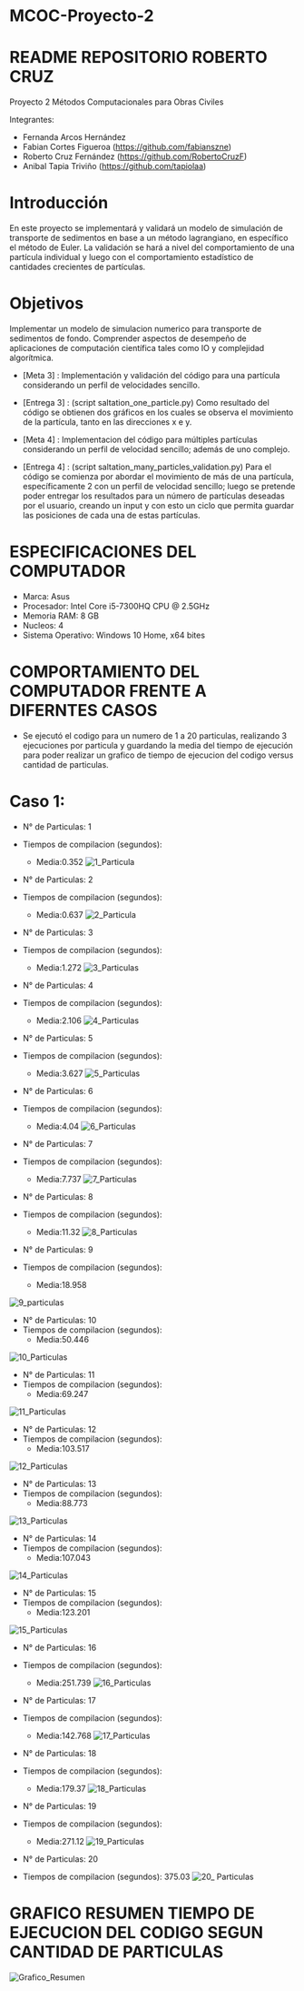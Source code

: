# MCOC-Proyecto-2

# README REPOSITORIO ROBERTO CRUZ

Proyecto 2 Métodos Computacionales para Obras Civiles

Integrantes:

- Fernanda Arcos Hernández
- Fabian Cortes Figueroa (https://github.com/fabianszne)
- Roberto Cruz Fernández (https://github.com/RobertoCruzF)
- Anibal Tapia Triviño   (https://github.com/tapiolaa)

# Introducción
En este proyecto se implementará y validará un modelo de simulación de transporte de sedimentos en base a un método lagrangiano, en específico el método de Euler. 
La validación se hará a nivel del comportamiento de una partícula individual y luego con el comportamiento estadístico de cantidades
crecientes de partículas.

# Objetivos
Implementar un modelo de simulacion numerico para transporte de sedimentos de fondo. Comprender aspectos de desempeño de aplicaciones de computación científica tales como IO y complejidad algorítmica.

- [Meta 3] : Implementación y validación del código para una partícula considerando un perfil de velocidades sencillo.
- [Entrega 3] : (script saltation_one_particle.py) Como resultado del código se obtienen dos gráficos en los cuales se observa el movimiento de la partícula, tanto en las direcciones x e y.

- [Meta 4] : Implementacion del código para múltiples partículas considerando un perfil de velocidad sencillo; además de uno complejo.
- [Entrega 4] : (script saltation_many_particles_validation.py) Para el código se comienza por abordar el movimiento de más de una partícula, específicamente 2 con un perfil de velocidad sencillo; luego se pretende poder entregar los resultados para un número de partículas deseadas por el usuario, creando un input y con esto un ciclo que permita guardar las posiciones de cada una de estas partículas.

# ESPECIFICACIONES DEL COMPUTADOR

- Marca: Asus
- Procesador: Intel Core i5-7300HQ CPU @ 2.5GHz 
- Memoria RAM: 8 GB
- Nucleos: 4
- Sistema Operativo: Windows 10 Home, x64 bites

# COMPORTAMIENTO DEL COMPUTADOR FRENTE A DIFERNTES CASOS

- Se ejecutó el codigo para un numero de 1 a 20 particulas, realizando 3 ejecuciones por particula y guardando la media del tiempo de ejecución para poder realizar un grafico de tiempo de ejecucion del codigo versus cantidad de particulas.
# Caso 1:

- N° de Particulas: 1
- Tiempos de compilacion (segundos):
	* Media:0.352
![1_Particula](https://user-images.githubusercontent.com/30905557/66690983-eb01dd80-ec69-11e9-8292-08cf6f5423d6.png)

- N° de Particulas: 2
- Tiempos de compilacion (segundos):
	* Media:0.637
![2_Particula](https://user-images.githubusercontent.com/30905557/66690982-eb01dd80-ec69-11e9-87e9-436c6d7a6077.png)
- N° de Particulas: 3
- Tiempos de compilacion (segundos):
	* Media:1.272
![3_Particulas](https://user-images.githubusercontent.com/30905557/66690981-ea694700-ec69-11e9-82ae-8ce50232dae0.png)

- N° de Particulas: 4
- Tiempos de compilacion (segundos):
	* Media:2.106
![4_Particulas](https://user-images.githubusercontent.com/30905557/66690980-e9d0b080-ec69-11e9-92d6-1403c98a6f52.png)

- N° de Particulas: 5
- Tiempos de compilacion (segundos):
	* Media:3.627
![5_Particulas](https://user-images.githubusercontent.com/30905557/66690978-e9381a00-ec69-11e9-8ec7-2427d3c937d7.png)

- N° de Particulas: 6
- Tiempos de compilacion (segundos):
	* Media:4.04
![6_Particulas](https://user-images.githubusercontent.com/30905557/66690977-e9381a00-ec69-11e9-832d-53aa7ea389e4.png)

- N° de Particulas: 7
- Tiempos de compilacion (segundos):
	* Media:7.737
![7_Particulas](https://user-images.githubusercontent.com/30905557/66690976-e9381a00-ec69-11e9-803a-5c3b7c675242.png)

- N° de Particulas: 8
- Tiempos de compilacion (segundos):
	* Media:11.32
![8_Particulas](https://user-images.githubusercontent.com/30905557/66690975-e89f8380-ec69-11e9-9ff1-39df4d0d1a7b.png)

- N° de Particulas: 9
- Tiempos de compilacion (segundos):
	* Media:18.958
	
![9_particulas](https://user-images.githubusercontent.com/30905557/66690974-e89f8380-ec69-11e9-9208-5bda435bce37.png)

- N° de Particulas: 10
- Tiempos de compilacion (segundos):
	* Media:50.446
	
![10_Particulas](https://user-images.githubusercontent.com/30905557/66690973-e89f8380-ec69-11e9-8c6f-ce461ed9a2fa.png)

- N° de Particulas: 11
- Tiempos de compilacion (segundos):
	* Media:69.247
	
![11_Particulas](https://user-images.githubusercontent.com/30905557/66690972-e89f8380-ec69-11e9-9458-b2a6fef1c676.png)

- N° de Particulas: 12
- Tiempos de compilacion (segundos):
	* Media:103.517
	
![12_Particulas](https://user-images.githubusercontent.com/30905557/66690971-e806ed00-ec69-11e9-9fe4-5fa1d514d8f5.png)

- N° de Particulas: 13
- Tiempos de compilacion (segundos):
	* Media:88.773
	
![13_Particulas](https://user-images.githubusercontent.com/30905557/66690970-e806ed00-ec69-11e9-986f-dc204824c10d.png)

- N° de Particulas: 14
- Tiempos de compilacion (segundos):
	* Media:107.043
	
![14_Particulas](https://user-images.githubusercontent.com/30905557/66690969-e76e5680-ec69-11e9-84b6-6c072cab7cbb.png)

- N° de Particulas: 15
- Tiempos de compilacion (segundos):
	* Media:123.201
	
![15_Particulas](https://user-images.githubusercontent.com/30905557/66690968-e76e5680-ec69-11e9-8a39-09753e506794.png)
- N° de Particulas: 16
- Tiempos de compilacion (segundos):
	* Media:251.739
![16_Particulas](https://user-images.githubusercontent.com/30905557/66691550-aed07c00-ec6d-11e9-9452-3869a11ec07c.png)

- N° de Particulas: 17
- Tiempos de compilacion (segundos):
	* Media:142.768
![17_Particulas](https://user-images.githubusercontent.com/30905557/66691585-efc89080-ec6d-11e9-8ce5-71997f7ee14b.png)

- N° de Particulas: 18
- Tiempos de compilacion (segundos):
	* Media:179.37
![18_Particulas](https://user-images.githubusercontent.com/30905557/66691684-75e4d700-ec6e-11e9-886f-e2aac1df0dbd.png)

- N° de Particulas: 19
- Tiempos de compilacion (segundos):
	* Media:271.12
![19_Particulas](https://user-images.githubusercontent.com/30905557/66691787-39fe4180-ec6f-11e9-8ec8-dc4d7df38846.png)

- N° de Particulas: 20
- Tiempos de compilacion (segundos): 375.03
![20_ Particulas](https://user-images.githubusercontent.com/30905557/66691370-3ddc9480-ec6c-11e9-84d1-b186a0e17d4a.png)


# GRAFICO RESUMEN TIEMPO DE EJECUCION DEL CODIGO SEGUN CANTIDAD DE PARTICULAS

![Grafico_Resumen](https://user-images.githubusercontent.com/30905557/66691811-5e5a1e00-ec6f-11e9-869a-1bbf5cef7ed9.PNG)

